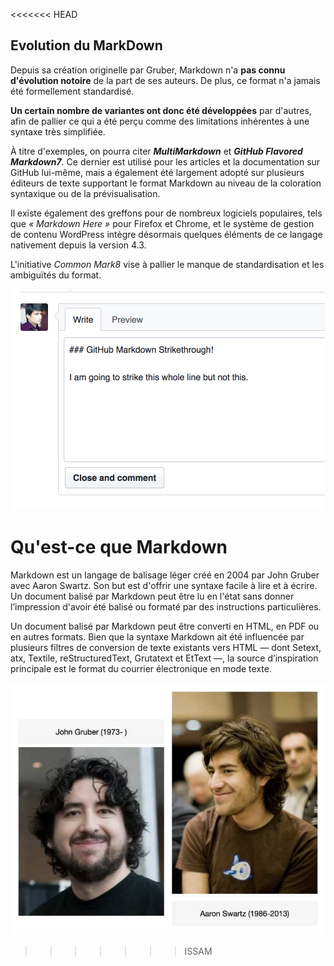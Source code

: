 <<<<<<< HEAD
## Evolution du MarkDown

Depuis sa création originelle par Gruber, Markdown n'a **pas connu d'évolution notoire** de la part de ses auteurs. De plus, ce format n'a jamais été formellement standardisé.

**Un certain nombre de variantes ont donc été développées** par d'autres, afin de pallier ce qui a été perçu comme des limitations inhérentes à une syntaxe très simplifiée.

À titre d'exemples, on pourra citer __*MultiMarkdown*__ et __*GitHub Flavored Markdown7*__. Ce dernier est utilisé pour les articles et la documentation sur GitHub lui-même, mais a également été largement adopté sur plusieurs éditeurs de texte supportant le format Markdown au niveau de la coloration syntaxique ou de la prévisualisation.

Il existe également des greffons pour de nombreux logiciels populaires, tels que *« Markdown Here »* pour Firefox et Chrome, et le système de gestion de contenu WordPress intègre désormais quelques éléments de ce langage nativement depuis la version 4.3.

L'initiative *Common Mark8* vise à pallier le manque de standardisation et les ambiguïtés du format.

![exemple de MarkDown en gif](/exemple.gif)


# Qu'est-ce que Markdown 

Markdown est un langage de balisage léger créé en 2004 par John Gruber avec Aaron Swartz. Son but est d'offrir une syntaxe facile à lire et à écrire. Un document balisé par Markdown peut être lu en l'état sans donner l’impression d'avoir été balisé ou formaté par des instructions particulières.

Un document balisé par Markdown peut être converti en HTML, en PDF ou en autres formats. Bien que la syntaxe Markdown ait été influencée par plusieurs filtres de conversion de texte existants vers HTML — dont Setext, atx, Textile, reStructuredText, Grutatext et EtText —, la source d’inspiration principale est le format du courrier électronique en mode texte.



![Photo de Jhon et Aaron](/jhon-aaron.jpg)






























>>>>>>> ISSAM
